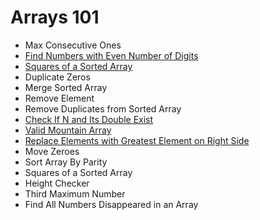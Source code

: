 # Arrays 101

- Max Consecutive Ones
- [Find Numbers with Even Number of Digits](https://github.com/ceezyyy/LeetCode-daily/blob/master/Explore/Arrays101/code/array101/src/FindNumberswithEvenNumberofDigits/FindNumberswithEvenNumberofDigits.md)
- [Squares of a Sorted Array](https://github.com/ceezyyy/LeetCode-daily/blob/master/Explore/Arrays101/code/array101/src/SquaresofaSortedArray/SquaresofaSortedArray.md)
- Duplicate Zeros
- Merge Sorted Array
- Remove Element
- Remove Duplicates from Sorted Array
- [Check If N and Its Double Exist](https://github.com/ceezyyy/LeetCode-daily/blob/master/Explore/Arrays101/code/array101/src/CheckIfNandItsDoubleExist/CheckIfNandItsDoubleExist.md)
- [Valid Mountain Array](https://github.com/ceezyyy/LeetCode-daily/blob/master/Explore/Arrays101/code/array101/src/ValidMountainArray/ValidMountainArray.md)
- [Replace Elements with Greatest Element on Right Side](https://github.com/ceezyyy/LeetCode-daily/blob/master/Explore/Arrays101/code/array101/src/ReplaceElementswithGreatestElementonRightSide/ReplaceElementswithGreatestElementonRightSide.md)
- Move Zeroes
- Sort Array By Parity
- Squares of a Sorted Array
- Height Checker
- Third Maximum Number
- Find All Numbers Disappeared in an Array